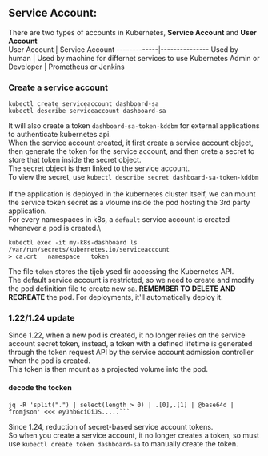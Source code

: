 ## Service Account:
There are two types of accounts in Kubernetes, **Service Account** and **User Account**\
User Account | Service Account
-------------|---------------
Used by human | Used by machine for differnet services to use Kubernetes
Admin or Developer | Prometheus or Jenkins

### Create a service account
```
kubectl create serviceaccount dashboard-sa
kubectl describe serviceaccount dashboard-sa
```
It will also create a token `dashboard-sa-token-kddbm` for external applications to authenticate kubernetes api.\
When the service account created, it first create a service account object, then generate the token for the service account, and then crete a secret to store that token inside the secret object.\
The secret object is then linked to the service account.\
To view the secret, use `kubectl describe secret dashboard-sa-token-kddbm`\
\
If the application is deployed in the kubernetes cluster itself, we can mount the service token secret as a vloume inside the pod hosting the 3rd party application.\
For every namespaces in k8s, a `default` service account is created whenever a pod is created.\
```
kubectl exec -it my-k8s-dashboard ls /var/run/secrets/kubernetes.io/serviceaccount
> ca.crt   namespace   token
```
The file `token` stores the tijeb ysed fir accessing the Kubernetes API.\
The default service account is restricted, so we need to create and modify the pod definition file to create new sa. **REMEMBER TO DELETE AND RECREATE** the pod. For deployments, it'll automatically deploy it.

### 1.22/1.24 update
Since 1.22, when a new pod is created, it no longer relies on the service account secret token, instead, a token with a defined lifetime is generated through the token request API by the service account admission controller when the pod is created.\
This token is then mount as a projected volume into the pod.
#### decode the tocken
```
jq -R 'split(".") | select(length > 0) | .[0],.[1] | @base64d | fromjson' <<< eyJhbGciOiJS.....```
```
Since 1.24, reduction of secret-based service account tokens.\
So when you create a service account, it no longer creates a token, so must use `kubectl create token dashboard-sa` to manually create the token.
 
